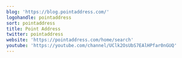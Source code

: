 ```yaml
---
blog: 'https://blog.pointaddress.com/'
logohandle: pointaddress
sort: pointaddress
title: Point Address
twitter: pointaddress
website: 'https://pointaddress.com/home/search'
youtube: 'https://youtube.com/channel/UClk2OsUbS7EAlHPfar0nGUQ'
---
```

